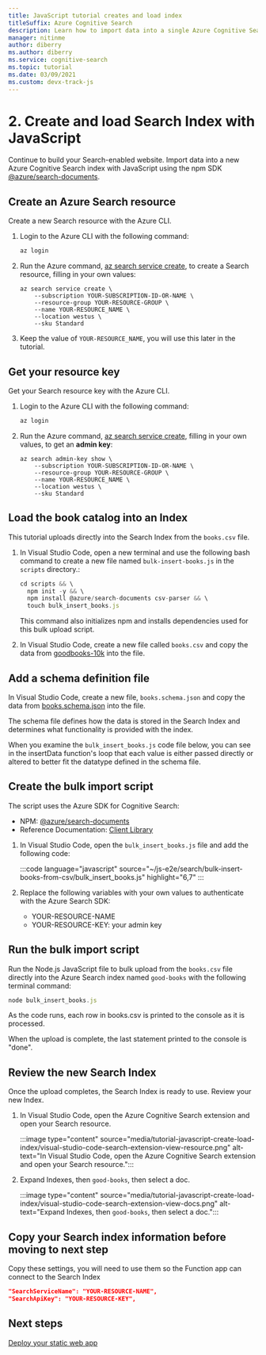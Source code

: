 ```yaml
---
title: JavaScript tutorial creates and load index
titleSuffix: Azure Cognitive Search
description: Learn how to import data into a single Azure Cognitive Search index with JavaScript using the npm SDK @azure/search-documents.
manager: nitinme
author: diberry
ms.author: diberry
ms.service: cognitive-search
ms.topic: tutorial
ms.date: 03/09/2021
ms.custom: devx-track-js
---
```


# 2. Create and load Search Index with JavaScript

Continue to build your Search-enabled website. Import data into a new Azure Cognitive Search index with JavaScript using the npm SDK [@azure/search-documents](https://www.npmjs.com/package/@azure/search-documents).

## Create an Azure Search resource 

Create a new Search resource with the Azure CLI.  

1. Login to the Azure CLI with the following command: 

    ```bash
    az login
    ```

1. Run the Azure command, [az search service create](/cli/azure/search/service#az_search_service_create), to create a Search resource, filling in your own values:

    ```azurecli
    az search service create \
        --subscription YOUR-SUBSCRIPTION-ID-OR-NAME \
        --resource-group YOUR-RESOURCE-GROUP \
        --name YOUR-RESOURCE_NAME \
        --location westus \
        --sku Standard
    ```

1. Keep the value of `YOUR-RESOURCE_NAME`, you will use this later in the tutorial. 

## Get your resource key

Get your Search resource key with the Azure CLI.  

1. Login to the Azure CLI with the following command: 

    ```bash
    az login
    ```

1. Run the Azure command, [az search service create](/cli/azure/search/admin-key#az_search_admin_key_show), filling in your own values, to get an **admin key**:

    ```azurecli
    az search admin-key show \
        --subscription YOUR-SUBSCRIPTION-ID-OR-NAME \
        --resource-group YOUR-RESOURCE-GROUP \
        --name YOUR-RESOURCE_NAME \
        --location westus \
        --sku Standard
    ```

## Load the book catalog into an Index

This tutorial uploads directly into the Search Index from the `books.csv` file. 

1. In Visual Studio Code, open a new terminal and use the following bash command to create a new file named `bulk-insert-books.js` in the `scripts` directory.:

    ```javascript
    cd scripts && \
      npm init -y && \
      npm install @azure/search-documents csv-parser && \
      touch bulk_insert_books.js
    ```

    This command also initializes npm and installs dependencies used for this bulk upload script. 

1. In Visual Studio Code, create a new file called `books.csv` and copy the data from [goodbooks-10k](https://raw.githubusercontent.com/zygmuntz/goodbooks-10k/master/books.csv) into the file. 

## Add a schema definition file

In Visual Studio Code, create a new file, `books.schema.json` and copy the data from [books.schema.json](https://github.com/Azure-Samples/js-e2e/blob/main/search/bulk-insert-books-from-csv/books.schema.json) into the file. 

The schema file defines how the data is stored in the Search Index and determines what functionality is provided with the index.

When you examine the `bulk_insert_books.js` code file below, you can see in the insertData function's loop that each value is either passed directly or altered to better fit the datatype defined in the schema file. 

## Create the bulk import script

The script uses the Azure SDK for Cognitive Search:

* NPM: [@azure/search-documents](https://www.npmjs.com/package/@azure/search-documents)
* Reference Documentation: [Client Library](/javascript/api/overview/azure/search-documents-readme)

1. In Visual Studio Code, open the `bulk_insert_books.js` file and add the following code:

    :::code language="javascript" source="~/js-e2e/search/bulk-insert-books-from-csv/bulk_insert_books.js" highlight="6,7" :::

1. Replace the following variables with your own values to authenticate with the Azure Search SDK:

    * YOUR-RESOURCE-NAME
    * YOUR-RESOURCE-KEY: your admin key

## Run the bulk import script

Run the Node.js JavaScript file to bulk upload from the `books.csv` file directly into the Azure Search index named `good-books` with the following terminal command:

```javascript
node bulk_insert_books.js
```

As the code runs, each row in books.csv is printed to the console as it is processed. 

When the upload is complete, the last statement printed to the console is "done".

## Review the new Search Index

Once the upload completes, the Search Index is ready to use. Review your new Index.

1. In Visual Studio Code, open the Azure Cognitive Search extension and open your Search resource.  

    :::image type="content" source="media/tutorial-javascript-create-load-index/visual-studio-code-search-extension-view-resource.png" alt-text="In Visual Studio Code, open the Azure Cognitive Search extension and open your Search resource.":::

1. Expand Indexes, then `good-books`, then select a doc. 
 
    :::image type="content" source="media/tutorial-javascript-create-load-index/visual-studio-code-search-extension-view-docs.png" alt-text="Expand Indexes, then `good-books`, then select a doc.":::

## Copy your Search index information before moving to next step

Copy these settings, you will need to use them so the Function app can connect to the Search Index

```json
"SearchServiceName": "YOUR-RESOURCE-NAME",
"SearchApiKey": "YOUR-RESOURCE-KEY",
```

## Next steps

[Deploy your static web app](tutorial-javascript-deploy-static-web-app.md)